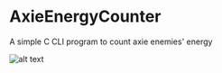 # AxieEnergyCounter
A simple C CLI program to count axie enemies' energy

![alt text](https://user-images.githubusercontent.com/32544529/149943229-db88f64c-fed5-46f8-a41c-2082e4469896.png)
